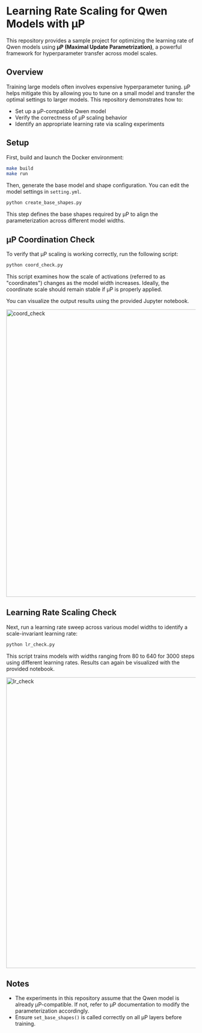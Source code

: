 # Learning Rate Scaling for Qwen Models with μP

This repository provides a sample project for optimizing the learning rate of Qwen models using **μP (Maximal Update Parametrization)**, a powerful framework for hyperparameter transfer across model scales.

## Overview

Training large models often involves expensive hyperparameter tuning. μP helps mitigate this by allowing you to tune on a small model and transfer the optimal settings to larger models. This repository demonstrates how to:

* Set up a μP-compatible Qwen model
* Verify the correctness of μP scaling behavior
* Identify an appropriate learning rate via scaling experiments

## Setup

First, build and launch the Docker environment:

```bash
make build
make run
```

Then, generate the base model and shape configuration. You can edit the model settings in `setting.yml`.

```bash
python create_base_shapes.py
```

This step defines the base shapes required by μP to align the parameterization across different model widths.

## μP Coordination Check

To verify that μP scaling is working correctly, run the following script:

```bash
python coord_check.py
```

This script examines how the scale of activations (referred to as "coordinates") changes as the model width increases. Ideally, the coordinate scale should remain stable if μP is properly applied.

You can visualize the output results using the provided Jupyter notebook.

<img width="765" alt="coord_check" src="https://github.com/user-attachments/assets/98d5a3fa-24d8-43af-94f4-e3bd3d8eb229" />

## Learning Rate Scaling Check

Next, run a learning rate sweep across various model widths to identify a scale-invariant learning rate:

```bash
python lr_check.py
```

This script trains models with widths ranging from 80 to 640 for 3000 steps using different learning rates. Results can again be visualized with the provided notebook.

<img width="774" alt="lr_check" src="https://github.com/user-attachments/assets/41776c37-6312-468f-a963-8a03c42827bb" />

## Notes

* The experiments in this repository assume that the Qwen model is already μP-compatible. If not, refer to μP documentation to modify the parameterization accordingly.
* Ensure `set_base_shapes()` is called correctly on all μP layers before training.
